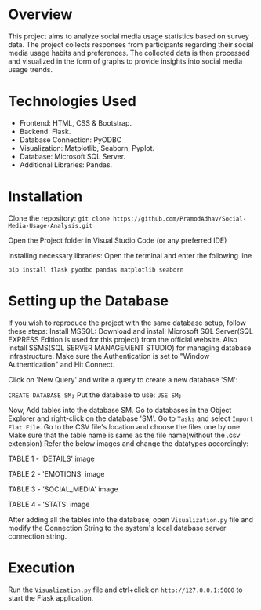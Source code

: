 # Overview
This project aims to analyze social media usage statistics based on survey data. The project collects responses from participants regarding their social media usage habits and preferences. The collected data is then processed and visualized in the form of graphs to provide insights into social media usage trends.

# Technologies Used
* Frontend: HTML, CSS & Bootstrap.
* Backend: Flask.
* Database Connection: PyODBC
* Visualization: Matplotlib, Seaborn, Pyplot.
* Database: Microsoft SQL Server.
* Additional Libraries: Pandas.

# Installation
Clone the repository:
```git clone https://github.com/PramodAdhav/Social-Media-Usage-Analysis.git```

Open the Project folder in Visual Studio Code (or any preferred IDE)

Installing necessary libraries: 
Open the terminal and enter the following line

```pip install flask pyodbc pandas matplotlib seaborn```

# Setting up the Database 

If you wish to reproduce the project with the same database setup, follow these steps:
Install MSSQL: Download and install Microsoft SQL Server(SQL EXPRESS Edition is used for this project) from the official website. Also install SSMS(SQL SERVER MANAGEMENT STUDIO) for managing database infrastructure. Make sure the Authentication is set to "Window Authentication" and Hit Connect.

Click on 'New Query' and write a query to create a new database 'SM':

```CREATE DATABASE SM;```
Put the database to use:
```USE SM;```

Now, Add tables into the database SM. Go to databases in the Object Explorer and right-click on the database 'SM'. Go to ```Tasks``` and select ```Import Flat File```. Go to the CSV file's location and choose the files one by one. Make sure that the table name is same as the file name(without the .csv extension) Refer the below images and change the datatypes accordingly:

TABLE 1 - 'DETAILS' image

TABLE 2 - 'EMOTIONS' image

TABLE 3 - 'SOCIAL_MEDIA' image

TABLE 4 - 'STATS' image

After adding all the tables into the database, open ```Visualization.py``` file and modify the Connection String to the system's local database server connection string.

# Execution
Run the ```Visualization.py``` file and ctrl+click on ```http://127.0.0.1:5000``` to start the Flask application.
